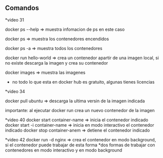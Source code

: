 ## Comandos
*video 31

docker ps --help => muestra infomacion de ps en este caso

docker ps => muestra los contenedores encendidos

docker ps -a => muestra todos los contenedores

docker run hello-world => crea un contenedor apartir de una imagen local, si no existe descarga la imagen y crea su contenedor

docker images => muestra las imagenes

* no todo lo que esta en docker hub es gratuito, algunas tienes licencias 

*video 34

docker pull ubuntu => descarga la ultima versin de la imagen indicada
 
importante: al ejecutar docker run crea un nuevo contenedor de la imagen

*video 40
docker start container-name => inicia el contenedor indicado
docker start -i container-name => inicia en modo interactivo el contenedor indicado
docker stop container-anem => detiene el contenedor indicado

*video 42
docker run -d nginx => crea el contenedor en modo background, si el contenedor puede trabajar de esta forma
*dos formas de trabajar con contenedores en modo interactivo y en modo background
